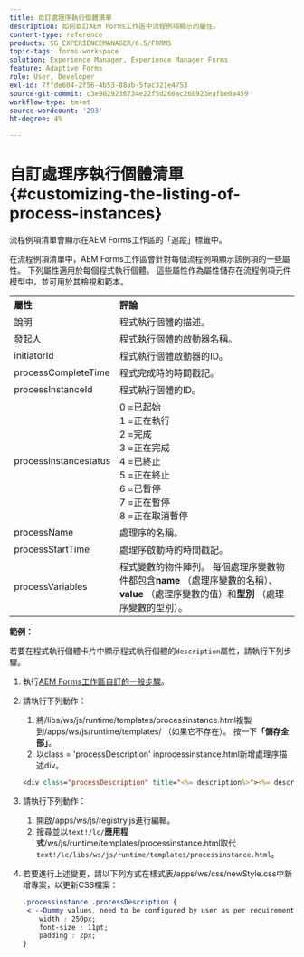 ```yaml
---
title: 自訂處理序執行個體清單
description: 如何自訂AEM Forms工作區中流程例項顯示的屬性。
content-type: reference
products: SG_EXPERIENCEMANAGER/6.5/FORMS
topic-tags: forms-workspace
solution: Experience Manager, Experience Manager Forms
feature: Adaptive Forms
role: User, Developer
exl-id: 7ffde604-2f56-4b53-88ab-5fac321e4753
source-git-commit: c3e9029236734e22f5d266ac26b923eafbe0a459
workflow-type: tm+mt
source-wordcount: '293'
ht-degree: 4%

---
```


# 自訂處理序執行個體清單 {#customizing-the-listing-of-process-instances}

流程例項清單會顯示在AEM Forms工作區的「追蹤」標籤中。

在流程例項清單中，AEM Forms工作區會針對每個流程例項顯示該例項的一些屬性。 下列屬性適用於每個程式執行個體。 這些屬性作為屬性儲存在流程例項元件模型中，並可用於其檢視和範本。

<table>
 <tbody>
  <tr>
   <td><strong>屬性</strong></td>
   <td><strong>評論</strong></td>
  </tr>
  <tr>
   <td>說明</td>
   <td>程式執行個體的描述。</td>
  </tr>
  <tr>
   <td>發起人</td>
   <td>程式執行個體的啟動器名稱。</td>
  </tr>
  <tr>
   <td>initiatorId</td>
   <td>程式執行個體啟動器的ID。</td>
  </tr>
  <tr>
   <td>processCompleteTime</td>
   <td>程式完成時的時間戳記。</td>
  </tr>
  <tr>
   <td>processInstanceId</td>
   <td>程式執行個體的ID。</td>
  </tr>
  <tr>
   <td>processinstancestatus</td>
   <td>0 =已起始<br /> 1 =正在執行<br /> 2 =完成<br /> 3 =正在完成<br /> 4 =已終止<br /> 5 =正在終止<br /> 6 =已暫停<br /> 7 =正在暫停<br /> 8 =正在取消暫停</td>
  </tr>
  <tr>
   <td>processName</td>
   <td>處理序的名稱。</td>
  </tr>
  <tr>
   <td>processStartTime</td>
   <td>處理序啟動時的時間戳記。</td>
  </tr>
  <tr>
   <td>processVariables</td>
   <td>程式變數的物件陣列。 每個處理序變數物件都包含<strong>name</strong> （處理序變數的名稱）、<strong>value</strong> （處理序變數的值）和<strong>型別</strong> （處理序變數的型別）。</td>
  </tr>
 </tbody>
</table>

**範例：**

若要在程式執行個體卡片中顯示程式執行個體的`description`屬性，請執行下列步驟。

1. 執行[AEM Forms工作區自訂的一般步驟](/help/forms/using/generic-steps-html-workspace-customization.md)。
1. 請執行下列動作：

   1. 將/libs/ws/js/runtime/templates/processinstance.html複製到/apps/ws/js/runtime/templates/ （如果它不存在）。 按一下&#x200B;**「儲存全部」**。
   1. 以class = &#39;processDescription&#39; inprocessinstance.html新增處理序描述div。

   ```jsp
   <div class="processDescription" title="<%= description%>"><%= description%></div>
   ```

1. 請執行下列動作：

   1. 開啟/apps/ws/js/registry.js進行編輯。
   1. 搜尋並以&#x200B;`text!/lc/`**應用程式**/ws/js/runtime/templates/processinstance.html取代`text!/lc/libs/ws/js/runtime/templates/processinstance.html`。

1. 若要進行上述變更，請以下列方式在樣式表/apps/ws/css/newStyle.css中新增專案，以更新CSS檔案：

   ```css
   .processinstance .processDescription {
    <!--Dummy values, need to be configured by user as per requirement and user can add or delete any property depending upon requirement-->
       width : 250px;
       font-size : 11pt;
       padding : 2px;
   }
   ```
